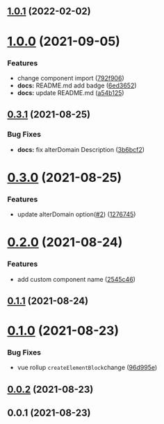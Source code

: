 ## [1.0.1](https://github.com/dongkyuuuu/vue3-recaptcha-v2/compare/v1.0.0...v1.0.1) (2022-02-02)



# [1.0.0](https://github.com/dongkyuuuu/vue3-recaptcha-v2/compare/v0.3.1...v1.0.0) (2021-09-05)


### Features

* change component import ([792f906](https://github.com/dongkyuuuu/vue3-recaptcha-v2/commit/792f90640775038194b77214d0aef47bb89b4242))
* **docs:** README.md add badge ([6ed3652](https://github.com/dongkyuuuu/vue3-recaptcha-v2/commit/6ed3652fb11ac5ecd96f440d49243c8ede8c1b08))
* **docs:** update README.md ([a54b125](https://github.com/dongkyuuuu/vue3-recaptcha-v2/commit/a54b125df6239b744093af7b3acd16ab208c412a))



## [0.3.1](https://github.com/dongkyuuuu/vue3-recaptcha-v2/compare/v0.3.0...v0.3.1) (2021-08-25)


### Bug Fixes

* **docs:** fix alterDomain Description ([3b6bcf2](https://github.com/dongkyuuuu/vue3-recaptcha-v2/commit/3b6bcf2603cb188ae33f1fbd22357524f9b5adc1))



# [0.3.0](https://github.com/dongkyuuuu/vue3-recaptcha-v2/compare/v0.2.0...v0.3.0) (2021-08-25)


### Features

* update alterDomain option([#2](https://github.com/dongkyuuuu/vue3-recaptcha-v2/issues/2)) ([1276745](https://github.com/dongkyuuuu/vue3-recaptcha-v2/commit/12767454bf5ee830209d4b9580ddd3a9bc5a605c))



# [0.2.0](https://github.com/dongkyuuuu/vue3-recaptcha-v2/compare/v0.1.1...v0.2.0) (2021-08-24)


### Features

* add custom component name ([2545c46](https://github.com/dongkyuuuu/vue3-recaptcha-v2/commit/2545c46ce3f3e58badb6baba058e7e49fe3a0334))



## [0.1.1](https://github.com/dongkyuuuu/vue3-recaptcha-v2/compare/v0.1.0...v0.1.1) (2021-08-24)



# [0.1.0](https://github.com/DongKyuuuu/vue3-recaptcha-v2/compare/v0.0.2...v0.1.0) (2021-08-23)


### Bug Fixes

* vue rollup `createElementBlock`change ([96d995e](https://github.com/DongKyuuuu/vue3-recaptcha-v2/commit/96d995ea374b5e4a5d13bc7274b531bce2d1af4f))



## [0.0.2](https://github.com/DongKyuuuu/vue3-recaptcha-v2/compare/v0.0.1...v0.0.2) (2021-08-23)



## 0.0.1 (2021-08-23)



